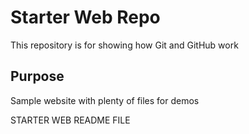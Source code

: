# Starter Web Repo

This repository is for showing how Git and GitHub work

## Purpose

Sample website with plenty of files for demos

STARTER WEB README FILE